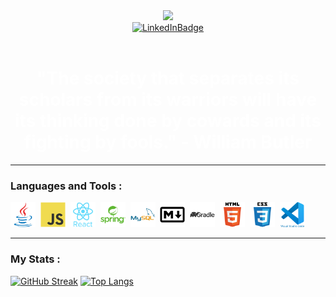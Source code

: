 <div id="header" align="center">
  <img src="https://media.giphy.com/media/9c4mnRnjfDlHizMGhJ/giphy.gif" width="100"/>
  <div>
    <a href="https://www.linkedin.com/in/robert-johnson-2489551a4"><img src="https://img.shields.io/badge/LinkedIn-blue?style=for-the-badge&logo=linkedin&logoColor=white"alt="LinkedInBadge"/></a>
  </div>
  <img src="https://komarev.com/ghpvc/?username=JohnsonRobertE&style=flat-square&color=blue" alt=""/>
  <div>
    <h1 style="color:white">
    "The society that separates its scholars from its warriors will have its thinking done by cowards and its fighting by fools."  - William Butler
    </h1>
  </div>
</div>

---

### Languages and Tools :
 <div>
    <img src="https://github.com/devicons/devicon/blob/master/icons/java/java-original.svg" title="Java" alt="Java" width="40" height="40"/>&nbsp;
    <img src="https://github.com/devicons/devicon/blob/master/icons/javascript/javascript-original.svg" title="JS" alt="JS" width="40" height="40"/>&nbsp;
    <img src="https://github.com/devicons/devicon/blob/master/icons/react/react-original-wordmark.svg" title="React" alt="React" width="40" height="40"/>&nbsp;
    <img src="https://github.com/devicons/devicon/blob/master/icons/spring/spring-original-wordmark.svg" title="Spring" alt="Spring" width="40" height="40"/>&nbsp;
    <img src="https://github.com/devicons/devicon/blob/master/icons/mysql/mysql-original-wordmark.svg" title="MYSLQ" alt="MYSQL" width="40" height="40"/>&nbsp;
    <img src="https://github.com/devicons/devicon/blob/master/icons/markdown/markdown-original.svg" title="MD" alt="Md" width="40" height="40"/>&nbsp;
    <img src="https://github.com/devicons/devicon/blob/master/icons/gradle/gradle-plain-wordmark.svg" title="Gradle" alt="Gradle" width="40" height="40"/>&nbsp;
    <img src="https://github.com/devicons/devicon/blob/master/icons/html5/html5-original-wordmark.svg" title="HTML" alt="HTML" width="40" height="40"/>&nbsp;
    <img src="https://github.com/devicons/devicon/blob/master/icons/css3/css3-original-wordmark.svg" title="CSS" alt="CSS" width="40" height="40"/>&nbsp;
    <img src="https://github.com/devicons/devicon/blob/master/icons/vscode/vscode-original-wordmark.svg" title="VSCode" alt="VSCode" width="40" height="40"/>&nbsp;
 </div>

 ---

 ### My Stats :

 [![GitHub Streak](http://github-readme-streak-stats.herokuapp.com?user=JohnsonRobertE&theme=dark&background=000000)](https://git.io/streak-stats)
 [![Top Langs](https://github-readme-stats.vercel.app/api/top-langs/?username=JohnsonRobertE&layout=compact&theme=vision-friendly-dark)](https://github.com/anuraghazra/github-readme-stats)